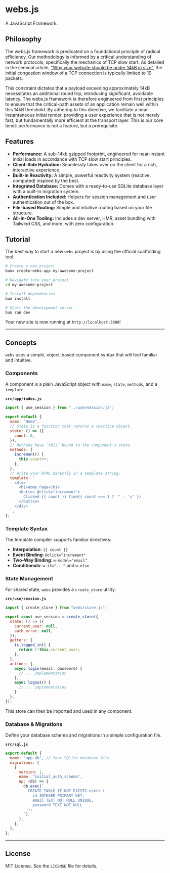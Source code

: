 # webs.js

A JavaScript Framework.

## Philosophy

The webs.js framework is predicated on a foundational principle of radical efficiency. Our methodology is informed by a critical understanding of network protocols, specifically the mechanics of TCP slow start. As detailed in the seminal article, ["Why your website should be under 14kB in size"](https://endtimes.dev/why-your-website-should-be-under-14kb-in-size/), the initial congestion window of a TCP connection is typically limited to 10 packets.

This constraint dictates that a payload exceeding approximately 14kB necessitates an additional round trip, introducing significant, avoidable latency. The webs.js framework is therefore engineered from first principles to ensure that the critical-path assets of an application remain well within this 14kB threshold. By adhering to this directive, we facilitate a near-instantaneous initial render, providing a user experience that is not merely fast, but fundamentally more efficient at the transport layer. This is our core tenet: performance is not a feature, but a prerequisite.

## Features

- **Performance:** A sub-14kb gzipped footprint, engineered for near-instant initial loads in accordance with TCP slow start principles.
- **Client-Side Hydration:** Seamlessly takes over on the client for a rich, interactive experience.
- **Built-in Reactivity:** A simple, powerful reactivity system (reactive, computed) inspired by the best.
- **Integrated Database:** Comes with a ready-to-use SQLite database layer with a built-in migration system.
- **Authentication Included:** Helpers for session management and user authentication out of the box.
- **File-based Routing:** Simple and intuitive routing based on your file structure.
- **All-in-One Tooling:** Includes a dev server, HMR, asset bundling with Tailwind CSS, and more, with zero configuration.

## Tutorial

The best way to start a new `webs` project is by using the official scaffolding tool.

```bash
# Create a new project
bunx create-webs-app my-awesome-project

# Navigate into your project
cd my-awesome-project

# Install dependencies
bun install

# Start the development server
bun run dev
```

Your new site is now running at `http://localhost:3000`!

---

## Concepts

`webs` uses a simple, object-based component syntax that will feel familiar and intuitive.

### Components

A component is a plain JavaScript object with `name`, `state`, `methods`, and a `template`.

**`src/app/index.js`**
```javascript
import { use_session } from "../use/session.js";

export default {
  name: "Home",
  // State is a function that returns a reactive object.
  state: () => ({
    count: 0,
  }),
  // Methods have `this` bound to the component's state.
  methods: {
    increment() {
      this.count++;
    },
  },
  // Write your HTML directly in a template string.
  template: `
    <div>
      <h1>Home Page</h1>
      <button @click="increment">
        Clicked {{ count }} time{{ count === 1 ? '' : 's' }}
      </button>
    </div>
  `,
};
```

### Template Syntax

The template compiler supports familiar directives:
- **Interpolation**: `{{ count }}`
- **Event Binding**: `@click="increment"`
- **Two-Way Binding**: `w-model="email"`
- **Conditionals**: `w-if="..."` and `w-else`

### State Management

For shared state, `webs` provides a `create_store` utility.

**`src/use/session.js`**
```javascript
import { create_store } from "webs/store.js";

export const use_session = create_store({
  state: () => ({
    current_user: null,
    auth_error: null,
  }),
  getters: {
    is_logged_in() {
      return !!this.current_user;
    },
  },
  actions: {
    async login(email, password) {
      // ... implementation
    },
    async logout() {
      // ... implementation
    }
  },
});
```

This store can then be imported and used in any component.

### Database & Migrations

Define your database schema and migrations in a simple configuration file.

**`src/sql.js`**
```javascript
export default {
  name: "app.db", // Your SQLite database file
  migrations: [
    {
      version: 1,
      name: "initial_auth_schema",
      up: (db) => {
        db.exec(`
          CREATE TABLE IF NOT EXISTS users (
            id INTEGER PRIMARY KEY,
            email TEXT NOT NULL UNIQUE,
            password TEXT NOT NULL
          );
        `);
      },
    },
  ],
};
```

---

## License

MIT License. See the `LICENSE` file for details.

